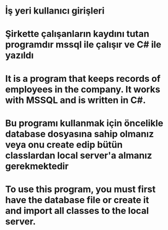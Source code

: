 # İş yeri kullanıcı girişleri


# Şirkette çalışanların kaydını tutan programdır mssql ile çalışır ve C# ile yazıldı

# It is a program that keeps records of employees in the company. It works with MSSQL and is written in C#.


# Bu programı kullanmak için öncelikle database dosyasına sahip olmanız veya onu create edip bütün classlardan local server'a almanız gerekmektedir

#  To use this program, you must first have the database file or create it and import all classes to the local server.
